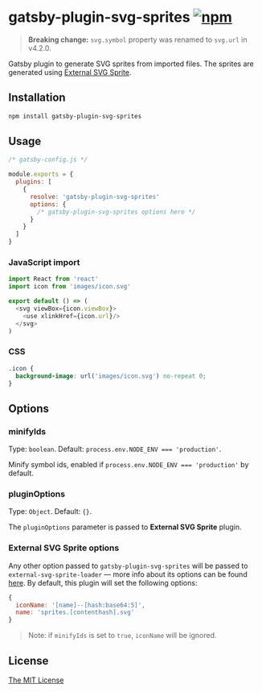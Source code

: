 # gatsby-plugin-svg-sprites [![npm][1]][2]

> __Breaking change:__ `svg.symbol` property was renamed to `svg.url` in v4.2.0.

Gatsby plugin to generate SVG sprites from imported files. The sprites are
generated using [External SVG Sprite][3].

## Installation

```sh
npm install gatsby-plugin-svg-sprites
```

## Usage

```js
/* gatsby-config.js */

module.exports = {
  plugins: [
    {
      resolve: 'gatsby-plugin-svg-sprites'
      options: {
        /* gatsby-plugin-svg-sprites options here */
      }
    }
  ]
}
```

### JavaScript import

```js
import React from 'react'
import icon from 'images/icon.svg'

export default () => (
  <svg viewBox={icon.viewBox}>
    <use xlinkHref={icon.url}/>
  </svg>
)
```

### CSS

```css
.icon {
  background-image: url('images/icon.svg') no-repeat 0;
}
```

## Options

### minifyIds

Type: `boolean`. Default: `process.env.NODE_ENV === 'production'`.

Minify symbol ids, enabled if `process.env.NODE_ENV === 'production'` by
default.

### pluginOptions

Type: `Object`. Default: `{}`.

The `pluginOptions` parameter is passed to __External SVG Sprite__ plugin.

### External SVG Sprite options

Any other option passed to `gatsby-plugin-svg-sprites` will be passed to
`external-svg-sprite-loader` — more info about its options can be found
[here][4]. By default, this plugin will set the following options:

```js
{
  iconName: '[name]--[hash:base64:5]',
  name: 'sprites.[contenthash].svg'
}
```

> Note: if `minifyIds` is set to `true`, `iconName` will be ignored.

## License

[The MIT License][license]

[1]: https://img.shields.io/npm/v/gatsby-plugin-svg-sprites
[2]: https://www.npmjs.com/package/gatsby-plugin-svg-sprites
[3]: https://github.com/bensampaio/external-svg-sprite-loader
[4]: https://github.com/bensampaio/external-svg-sprite-loader#options
[license]: ./LICENSE
